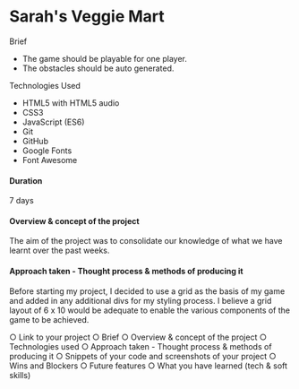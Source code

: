 # Sarah's Veggie Mart


Brief
* The game should be playable for one player.
* The obstacles should be auto generated.


Technologies Used
* HTML5 with HTML5 audio
*	CSS3
*	JavaScript (ES6)
*	Git
*	GitHub
*	Google Fonts
*	Font Awesome

#### Duration

7 days


#### Overview & concept of the project
The aim of the project was to consolidate our knowledge of what we have learnt over the past weeks.

#### Approach taken - Thought process & methods of producing it
Before starting my project, I decided to use a grid as the basis of my game and added in any additional divs for my styling process. I believe a grid layout of 6 x 10 would be adequate to enable the various components of the game to be achieved.



○ Link to your project
○ Brief
○ Overview & concept of the project
○ Technologies used
○ Approach taken - Thought process & methods of producing it
○ Snippets of your code and screenshots of your project
○ Wins and Blockers
○ Future features
○ What you have learned (tech & soft skills)
